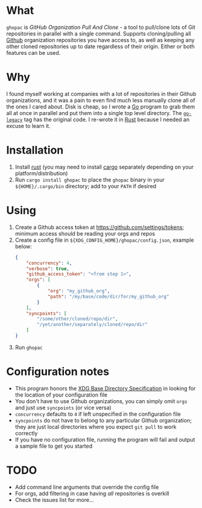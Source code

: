 # What

`ghopac` is _GitHub Organization Pull And Clone_ - a tool to pull/clone lots of Git repositories in parallel with a single command. Supports cloning/pulling all [Github](https://github.com/) organization repositories you have access to, as well as keeping any other cloned repositories up to date regardless of their origin. Either or both features can be used.

# Why

I found myself working at companies with a lot of repositories in their Github organizations, and it was a pain to even find much less manually clone all of the ones I cared about. Disk is cheap, so I wrote a [Go](https://golang.org/) program to grab them all at once in parallel and put them into a single top level directory. The [`go-legacy`](https://github.com/nharward/ghopac/tree/go-legacy) tag has the original code. I re-wrote it in [Rust](https://www.rust-lang.org/) because I needed an excuse to learn it.

# Installation

1. Install [rust](https://www.rust-lang.org/) (you may need to install [cargo](http://doc.crates.io/) separately depending on your platform/distribution)
2. Run `cargo install ghopac` to place the `ghopac` binary in your `${HOME}/.cargo/bin` directory; add to your `PATH` if desired

# Using

1. Create a Github access token at https://github.com/settings/tokens; minimum access should be reading your orgs and repos
2. Create a config file in `${XDG_CONFIG_HOME}/ghopac/config.json`, example below:
   ```json
   {
       "concurrency": 4,
       "verbose": true,
       "github_access_token": "<from step 1>",
       "orgs": [
           {
               "org": "my_github_org",
               "path": "/my/base/code/dir/for/my_github_org"
           }
       ],
       "syncpoints": [
           "/some/other/cloned/repo/dir",
           "/yet/another/separately/cloned/repo/dir"
       ]
   }
   ```
3. Run `ghopac`

# Configuration notes

* This program honors the [XDG Base Directory Specification](https://specifications.freedesktop.org/basedir-spec/basedir-spec-latest.html) in looking for the location of your configuration file
* You don't have to use Github organizations, you can simply omit `orgs` and just use `syncpoints` (or vice versa)
* `concurrency` defaults to `4` if left unspecified in the configuration file
* `syncpoints` do not have to belong to any particular Github organization; they are just local directories where you expect `git pull` to work correctly
* If you have no configuration file, running the program will fail and output a sample file to get you started

# TODO

* Add command line arguments that override the config file
* For orgs, add filtering in case having *all* repositories is overkill
* Check the issues list for more...
